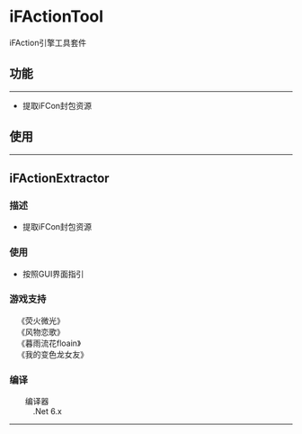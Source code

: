 # iFActionTool

iFAction引擎工具套件

## 功能
---
* 提取iFCon封包资源

## 使用
---

## iFActionExtractor
### 描述
* 提取iFCon封包资源
### 使用
* 按照GUI界面指引
### 游戏支持
&emsp;《荧火微光》<br>
&emsp;《风物恋歌》<br>
&emsp;《暮雨流花floain》<br>
&emsp;《我的变色龙女友》<br>
### 编译
&emsp;&emsp;编译器<br>
&emsp;&emsp;&emsp;.Net 6.x<br>

---
